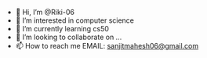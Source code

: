 - 👋 Hi, I’m @Riki-06
- 👀 I’m interested in computer science
- 🌱 I’m currently learning cs50
- 💞️ I’m looking to collaborate on ...
- 📫 How to reach me EMAIL: sanjitmahesh06@gmail.com

<!---
Riki-06/Riki-06 is a ✨ special ✨ repository because its `README.md` (this file) appears on your GitHub profile.
You can click the Preview link to take a look at your changes.
--->
